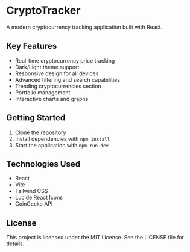 # CryptoTracker

A modern cryptocurrency tracking application built with React.

## Key Features

- Real-time cryptocurrency price tracking
- Dark/Light theme support
- Responsive design for all devices
- Advanced filtering and search capabilities
- Trending cryptocurrencies section
- Portfolio management
- Interactive charts and graphs

## Getting Started

1. Clone the repository
2. Install dependencies with `npm install`
3. Start the application with `npm run dev`

## Technologies Used

- React
- Vite
- Tailwind CSS
- Lucide React Icons
- CoinGecko API

## License

This project is licensed under the MIT License. See the LICENSE file for details.